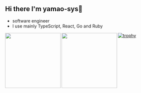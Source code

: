 ## Hi there I'm yamao-sys👋

<!--
**yamao-sys/yamao-sys** is a ✨ _special_ ✨ repository because its `README.md` (this file) appears on your GitHub profile.

Here are some ideas to get you started:

- 🔭 I’m currently working on ...
- 🌱 I’m currently learning ...
- 👯 I’m looking to collaborate on ...
- 🤔 I’m looking for help with ...
- 💬 Ask me about ...
- 📫 How to reach me: ...
- 😄 Pronouns: ...
- ⚡ Fun fact: ...
-->

- software engineer
- I use mainly TypeScript, React, Go and Ruby

<a href="https://github.com/anuraghazra/github-readme-stats">
    <img align="left" height="180px" src="https://github-readme-stats.vercel.app/api/top-langs/?username=yamao-sys&langs_count=5&theme=dracula&layout=compact" />
</a>
<a href="https://github.com/anuraghazra/github-readme-stats">
    <img align="left" height="180px" src="https://github-readme-stats.vercel.app/api?username=yamao-sys&count_private=true&show_icons=true&theme=dracula&layout=compact" />
</a>

[![trophy](https://github-profile-trophy.vercel.app/?username=yamao-sys&theme=onedark)](https://github.com/ryo-ma/github-profile-trophy)
